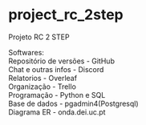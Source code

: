 # project_rc_2step
Projeto RC 2 STEP


Softwares: <br>
Repositório de versões - GitHub <br>
Chat e outras infos - Discord <br>
Relatorios - Overleaf <br>
Organização - Trello <br>
Programação - Python e SQL <br>
Base de dados - pgadmin4(Postgresql) <br>
Diagrama ER - onda.dei.uc.pt
